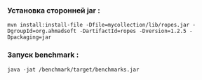 ### Установка сторонней jar :
```
mvn install:install-file -Dfile=mycollection/lib/ropes.jar -DgroupId=org.ahmadsoft -DartifactId=ropes -Dversion=1.2.5 -Dpackaging=jar
```
### Запуск benchmark :
```
java -jat /benchmark/target/benchmarks.jar
```
